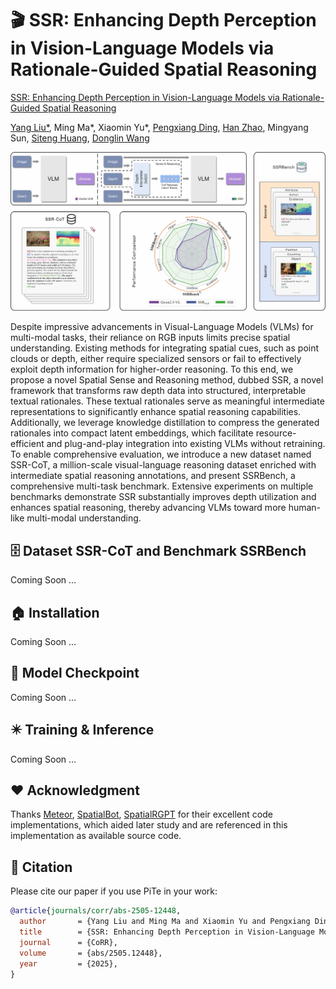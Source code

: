 # 🎬 SSR: Enhancing Depth Perception in Vision-Language Models via Rationale-Guided Spatial Reasoning

[SSR: Enhancing Depth Perception in Vision-Language Models via Rationale-Guided Spatial Reasoning](#)

[Yang Liu*](https://yliu-cs.github.io), Ming Ma*, Xiaomin Yu*, [Pengxiang Ding](https://dingpx.github.io), [Han Zhao](https://h-zhao1997.github.io), Mingyang Sun, [Siteng Huang](https://kyonhuang.top), [Donglin Wang](https://milab.westlake.edu.cn)

![](figure/teaser.jpg)

Despite impressive advancements in Visual-Language Models (VLMs) for multi-modal tasks, their reliance on RGB inputs limits precise spatial understanding. Existing methods for integrating spatial cues, such as point clouds or depth, either require specialized sensors or fail to effectively exploit depth information for higher-order reasoning. To this end, we propose a novel Spatial Sense and Reasoning method, dubbed SSR, a novel framework that transforms raw depth data into structured, interpretable textual rationales. These textual rationales serve as meaningful intermediate representations to significantly enhance spatial reasoning capabilities. Additionally, we leverage knowledge distillation to compress the generated rationales into compact latent embeddings, which facilitate resource-efficient and plug-and-play integration into existing VLMs without retraining. To enable comprehensive evaluation, we introduce a new dataset named SSR-CoT, a million-scale visual-language reasoning dataset enriched with intermediate spatial reasoning annotations, and present SSRBench, a comprehensive multi-task benchmark. Extensive experiments on multiple benchmarks demonstrate SSR substantially improves depth utilization and enhances spatial reasoning, thereby advancing VLMs toward more human-like multi-modal understanding.

## 🗄️ Dataset SSR-CoT and Benchmark SSRBench

Coming Soon ...

## 🏠 Installation

Coming Soon ...

## 💎 Model Checkpoint

Coming Soon ...

## ✴️ Training & Inference

Coming Soon ...

## ❤️ Acknowledgment

Thanks [Meteor](https://github.com/ByungKwanLee/Meteor), [SpatialBot](https://github.com/BAAI-DCAI/SpatialBot), [SpatialRGPT](https://github.com/AnjieCheng/SpatialRGPT) for their excellent code implementations, which aided later study and are referenced in this implementation as available source code.

## 📜 Citation

Please cite our paper if you use PiTe in your work:

```bibtex
@article{journals/corr/abs-2505-12448,
  author       = {Yang Liu and Ming Ma and Xiaomin Yu and Pengxiang Ding and Han Zhao and Mingyang Sun and Siteng Huang and Donglin Wang},
  title        = {SSR: Enhancing Depth Perception in Vision-Language Models via Rationale-Guided Spatial Reasoning},
  journal      = {CoRR},
  volume       = {abs/2505.12448},
  year         = {2025},
}
```
